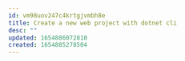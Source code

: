 ```yaml
---
id: vm98uov247c4krtgjvmbh8e
title: Create a new web project with dotnet cli
desc: ""
updated: 1654886072810
created: 1654885278504
---
```

